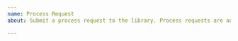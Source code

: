 ```yaml
---
name: Process Request
about: Submit a process request to the library. Process requests are any requests related to library infrastructure, including CI/CD, publishing, releasing, broken links.

---
```

